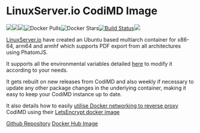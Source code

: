 LinuxServer.io CodiMD Image
===
[![](https://img.shields.io/discord/354974912613449730.svg?logo=discord&label=LSIO%20Discord&style=flat-square)](https://discord.gg/YWrKVTn)[![](https://images.microbadger.com/badges/version/linuxserver/codimd.svg)](https://microbadger.com/images/linuxserver/codimd "Get your own version badge on microbadger.com")[![](https://images.microbadger.com/badges/image/linuxserver/codimd.svg)](https://microbadger.com/images/linuxserver/codimd "Get your own version badge on microbadger.com")![Docker Pulls](https://img.shields.io/docker/pulls/linuxserver/codimd.svg)![Docker Stars](https://img.shields.io/docker/stars/linuxserver/codimd.svg)[![Build Status](https://ci.linuxserver.io/buildStatus/icon?job=Docker-Pipeline-Builders/docker-codimd/master)](https://ci.linuxserver.io/job/Docker-Pipeline-Builders/job/docker-codimd/job/master/)[![](https://lsio-ci.ams3.digitaloceanspaces.com/linuxserver/codimd/latest/badge.svg)](https://lsio-ci.ams3.digitaloceanspaces.com/linuxserver/codimd/latest/index.html)

[LinuxServer.io](https://linuxserver.io) have created an Ubuntu based multiarch container for x86-64, arm64 and armhf which supports PDF export from all architectures using PhatomJS. 

It supports all the environmental variables detailed [here](https://github.com/codimd/server/blob/master/docs/configuration-env-vars.md) to modify it according to your needs.

It gets rebuilt on new releases from CodiMD and also weekly if necessary to update any other package changes in the underlying container, making it easy to keep your CodiMD instance up to date.

It also details how to easily [utilise Docker networking to reverse proxy](https://github.com/linuxserver/docker-codimd/#application-setup) CodiMD using their [LetsEncrypt docker image](https://github.com/linuxserver/docker-letsencrypt)

[Github Repository](https://github.com/linuxserver/docker-codimd/)
[Docker Hub Image](https://hub.docker.com/r/linuxserver/codimd)